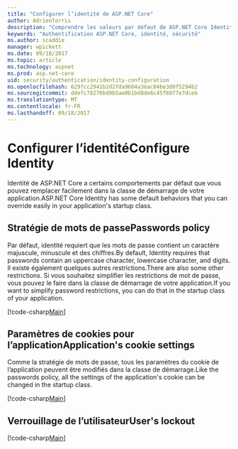 ```yaml
---
title: "Configurer l’identité de ASP.NET Core"
author: AdrienTorris
description: "Comprendre les valeurs par défaut de ASP.NET Core Identity et configurer les propriétés d’identité différents pour utiliser des valeurs personnalisées."
keywords: "Authentification ASP.NET Core, identité, sécurité"
ms.author: scaddie
manager: wpickett
ms.date: 09/18/2017
ms.topic: article
ms.technology: aspnet
ms.prod: asp.net-core
uid: security/authentication/identity-configuration
ms.openlocfilehash: 629fcc2941b2d2fda9604a3eac04be3d0f5294b2
ms.sourcegitcommit: ddefc78270bd9b5ae0b1bd8de6c45f6977e7dceb
ms.translationtype: MT
ms.contentlocale: fr-FR
ms.lasthandoff: 09/18/2017
---
```

# <a name="configure-identity"></a><span data-ttu-id="4cd60-104">Configurer l’identité</span><span class="sxs-lookup"><span data-stu-id="4cd60-104">Configure Identity</span></span>

<span data-ttu-id="4cd60-105">Identité de ASP.NET Core a certains comportements par défaut que vous pouvez remplacer facilement dans la classe de démarrage de votre application.</span><span class="sxs-lookup"><span data-stu-id="4cd60-105">ASP.NET Core Identity has some default behaviors that you can override easily in your application's startup class.</span></span>

## <a name="passwords-policy"></a><span data-ttu-id="4cd60-106">Stratégie de mots de passe</span><span class="sxs-lookup"><span data-stu-id="4cd60-106">Passwords policy</span></span>

<span data-ttu-id="4cd60-107">Par défaut, identité requiert que les mots de passe contient un caractère majuscule, minuscule et des chiffres.</span><span class="sxs-lookup"><span data-stu-id="4cd60-107">By default, Identity requires that passwords contain an uppercase character, lowercase character, and digits.</span></span> <span data-ttu-id="4cd60-108">Il existe également quelques autres restrictions.</span><span class="sxs-lookup"><span data-stu-id="4cd60-108">There are also some other restrictions.</span></span> <span data-ttu-id="4cd60-109">Si vous souhaitez simplifier les restrictions de mot de passe, vous pouvez le faire dans la classe de démarrage de votre application.</span><span class="sxs-lookup"><span data-stu-id="4cd60-109">If you want to simplify password restrictions, you can do that in the startup class of your application.</span></span>

[!code-csharp[Main](identity/sample/src/ASPET-IdentityDemo-PrimaryKeysConfig/Startup.cs?highlight=2&range=60-65)]

## <a name="applications-cookie-settings"></a><span data-ttu-id="4cd60-110">Paramètres de cookies pour l’application</span><span class="sxs-lookup"><span data-stu-id="4cd60-110">Application's cookie settings</span></span>

<span data-ttu-id="4cd60-111">Comme la stratégie de mots de passe, tous les paramètres du cookie de l’application peuvent être modifiés dans la classe de démarrage.</span><span class="sxs-lookup"><span data-stu-id="4cd60-111">Like the passwords policy, all the settings of the application's cookie can be changed in the startup class.</span></span>

[!code-csharp[Main](identity/sample/src/ASPET-IdentityDemo-PrimaryKeysConfig/Startup.cs?highlight=2&range=72-80)]

## <a name="users-lockout"></a><span data-ttu-id="4cd60-112">Verrouillage de l’utilisateur</span><span class="sxs-lookup"><span data-stu-id="4cd60-112">User's lockout</span></span>

[!code-csharp[Main](identity/sample/src/ASPET-IdentityDemo-PrimaryKeysConfig/Startup.cs?highlight=2&range=67-70)]
